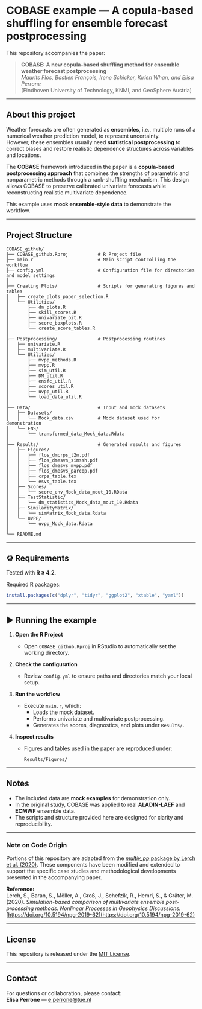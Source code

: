 # COBASE example — A copula-based shuffling for ensemble forecast postprocessing

This repository accompanies the paper:

> **COBASE: A new copula-based shuffling method for ensemble weather forecast postprocessing**  
> *Maurits Flos, Bastien François, Irene Schicker, Kirien Whan, and Elisa Perrone*  
> (Eindhoven University of Technology, KNMI, and GeoSphere Austria)

---

## About this project

Weather forecasts are often generated as **ensembles**, i.e., multiple runs of a numerical weather prediction model, to represent uncertainty.  
However, these ensembles usually need **statistical postprocessing** to correct biases and restore realistic dependence structures across variables and locations.

The **COBASE** framework introduced in the paper is a **copula-based postprocessing approach** that combines the strengths of parametric and nonparametric methods through a rank-shuffling mechanism. This design allows COBASE to preserve calibrated univariate forecasts while reconstructing realistic multivariate dependence.

This example uses **mock ensemble-style data** to demonstrate the workflow.

---

## Project Structure

```
COBASE_github/
├── COBASE_github.Rproj           # R Project file
├── main.r                        # Main script controlling the workflow
├── config.yml                    # Configuration file for directories and model settings
│
├── Creating Plots/               # Scripts for generating figures and tables
│   ├── create_plots_paper_selection.R
│   └── Utilities/
│       ├── dm_plots.R
│       ├── skill_scores.R
│       ├── univariate_pit.R
│       ├── score_boxplots.R
│       └── create_score_tables.R
│
├── Postprocessing/               # Postprocessing routines
│   ├── univariate.R
│   ├── multivariate.R
│   └── Utilities/
│       ├── mvpp_methods.R
│       ├── mvpp.R
│       ├── sim_util.R
│       ├── DM_util.R
│       ├── ensfc_util.R
│       ├── scores_util.R
│       ├── uvpp_util.R
│       └── load_data_util.R
│
├── Data/                         # Input and mock datasets
│   ├── Datasets/
│   │   └── Mock_data.csv         # Mock dataset used for demonstration
│   └── ENS/
│       └── transformed_data_Mock_data.Rdata
│
├── Results/                      # Generated results and figures
│   ├── Figures/
│   │   ├── flos_dmcrps_t2m.pdf
│   │   ├── flos_dmesvs_simssh.pdf
│   │   ├── flos_dmesvs_mvpp.pdf
│   │   ├── flos_dmesvs_parcop.pdf
│   │   ├── crps_table.tex
│   │   └── esvs_table.tex
│   ├── Scores/
│   │   └── score_env_Mock_data_mout_10.RData
│   ├── TestStatistic/
│   │   └── dm_statistics_Mock_data_mout_10.Rdata
│   ├── SimilarityMatrix/
│   │   └── simMatrix_Mock_data.Rdata
│   └── UVPP/
│       └── uvpp_Mock_data.Rdata
│
└── README.md
```

---

## ⚙️ Requirements

Tested with **R ≥ 4.2**.

Required R packages:

```r
install.packages(c("dplyr", "tidyr", "ggplot2", "xtable", "yaml"))
```

---

## ▶️ Running the example

1. **Open the R Project**
   - Open `COBASE_github.Rproj` in RStudio to automatically set the working directory.

2. **Check the configuration**
   - Review `config.yml` to ensure paths and directories match your local setup.

3. **Run the workflow**
   - Execute `main.r`, which:
     - Loads the mock dataset.
     - Performs univariate and multivariate postprocessing.
     - Generates the scores, diagnostics, and plots under `Results/`.

4. **Inspect results**
   - Figures and tables used in the paper are reproduced under:
     ```
     Results/Figures/
     ```

---

## Notes

- The included data are **mock examples** for demonstration only.  
- In the original study, COBASE was applied to real **ALADIN-LAEF** and **ECMWF** ensemble data.  
- The scripts and structure provided here are designed for clarity and reproducibility.

---

### Note on Code Origin

Portions of this repository are adapted from the [*multiv_pp* package by Lerch et al. (2020)](https://github.com/slerch/multiv_pp). These components have been modified and extended to support the specific case studies and methodological developments presented in the accompanying paper.

**Reference:**  
Lerch, S., Baran, S., Möller, A., Groß, J., Schefzik, R., Hemri, S., & Gräter, M. (2020). *Simulation-based comparison of multivariate ensemble post-processing methods.* *Nonlinear Processes in Geophysics Discussions.* [https://doi.org/10.5194/npg-2019-62](https://doi.org/10.5194/npg-2019-62)

---

## License

This repository is released under the [MIT License](LICENSE).

---

## Contact

For questions or collaboration, please contact:  
**Elisa Perrone** — [e.perrone@tue.nl](mailto:e.perrone@tue.nl)
